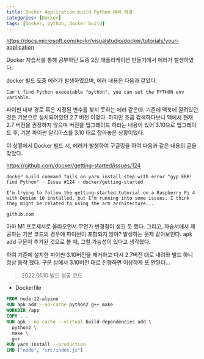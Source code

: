 ```yaml
---
title: Docker Application build Python 에러 해결
categories: [Docker]
tags: [Docker, python, docker build]
---
```


https://docs.microsoft.com/ko-kr/visualstudio/docker/tutorials/your-application

Docker 자습서를 통해 공부하던 도중 2장 애플리케이션 만들기에서 에러가 발생하였다.

docker 빌드 도중 에러가 발생하였으며, 에러 내용은 다음과 같았다.

```
Can't find Python executable "python", you can set the PYTHON env variable.
```

파이썬 내부 경로 혹은 지정된 변수를 찾지 못하는 에러 같은데. 기존에 맥북에 깔려있던 것은 기본으로 설치되어있던 2.7 버전 이었다. 하지만 조금 검색하다보니 맥에서 현재 2.7 버전을 권장하지 않으며 버전을 업그레이드 하라는 내용이 있어 3.10으로 업그레이드 후, 기본 파이썬 알리아스를 3.10 대로 잡아놓은 상황이었다.

이 상황에서 Docker 빌드 시, 에러가 발생하여 구글링을 하여 다음과 같은 내용의 글을 찾았다.

https://github.com/docker/getting-started/issues/124

```
docker build command fails on yarn install step with error "gyp ERR! find Python" · Issue #124 · docker/getting-started

I'm trying to follow the getting-started tutorial on a Raspberry Pi 4 with Debian 10 installed, but I'm running into some issues. I think they might be related to using the arm architecture...

github.com
```

아마 M1 프로세서로 올라오면서 무언가 변경점이 생긴 듯 했다. 그리고, 자습서에서 제공하는 기본 코드의 경우에 파이썬이 포함되지 않아? 발생하는 문제 같아보인다. apk add 구문이 추가된 것으로 볼 때, 그럴 가능성이 있다고 생각했다.

하여 기존에 설치한 파이썬 3.10버전을 제거하고 다시 2.7버전 대로 내려와 빌드 하니 정상 동작 했다. 구문 상에서 3.10버전 대로 진행하면 이상하게 또 안된다...

> 2022.01.10 빌드 성공 코드

- Dockerfile

```dockerfile
FROM node:12-alpine
RUN apk add --no-cache python2 g++ make
WORKDIR /app
COPY . .
RUN apk --no-cache --virtual build-dependencies add \
  python2 \
  make \
  g++
RUN yarn install --production
CMD ["node", "src/index.js"]
```
